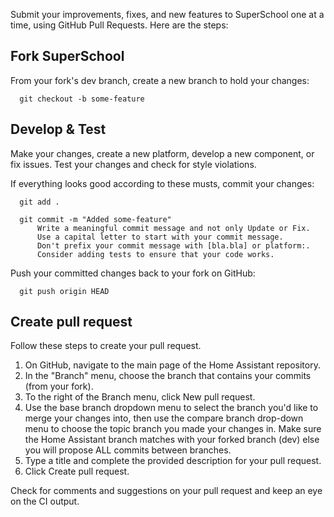 Submit your improvements, fixes, and new features to SuperSchool one at a time, using GitHub Pull Requests. Here are the steps:

## Fork SuperSchool

From your fork's dev branch, create a new branch to hold your changes:
```
  git checkout -b some-feature
```

## Develop & Test

Make your changes, create a new platform, develop a new component, or fix issues.
Test your changes and check for style violations.

If everything looks good according to these musts, commit your changes:
```
  git add .

  git commit -m "Added some-feature"
      Write a meaningful commit message and not only Update or Fix.
      Use a capital letter to start with your commit message.
      Don't prefix your commit message with [bla.bla] or platform:.
      Consider adding tests to ensure that your code works.
```
Push your committed changes back to your fork on GitHub:

```
  git push origin HEAD
```

## Create pull request

Follow these steps to create your pull request.
1. On GitHub, navigate to the main page of the Home Assistant repository.
2. In the "Branch" menu, choose the branch that contains your commits (from your fork).
3. To the right of the Branch menu, click New pull request.
4. Use the base branch dropdown menu to select the branch you'd like to merge your changes into, then use the compare branch drop-down menu to choose the topic branch you made your changes in. Make sure the Home Assistant branch matches with your forked branch (dev) else you will propose ALL commits between branches.
5. Type a title and complete the provided description for your pull request.
6. Click Create pull request.

Check for comments and suggestions on your pull request and keep an eye on the CI output.
